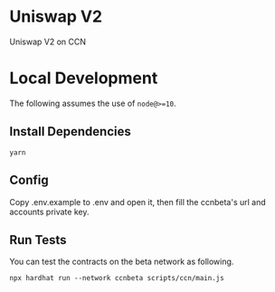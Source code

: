 # Uniswap V2

Uniswap V2 on CCN

# Local Development

The following assumes the use of `node@>=10`.

## Install Dependencies

`yarn`

## Config
Copy .env.example to .env and open it, then fill the ccnbeta's url and accounts private key.<br>

## Run Tests

You can test the contracts on the beta network as following. 

`npx hardhat run --network ccnbeta scripts/ccn/main.js`
